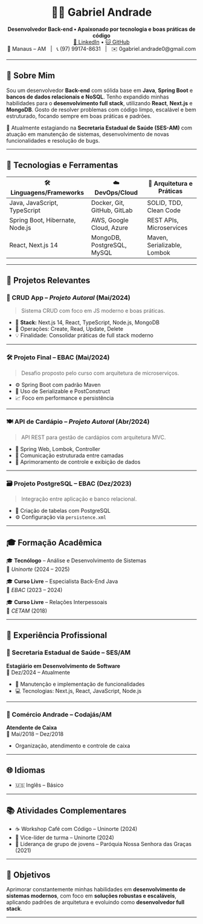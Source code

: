 <h1 align="center">👨‍💻 Gabriel Andrade</h1>
<p align="center">
  <b>Desenvolvedor Back-end • Apaixonado por tecnologia e boas práticas de código</b><br/>
  <a href="https://www.linkedin.com/in/fgabr1el/">🔗 LinkedIn</a> • 
  <a href="https://github.com/Gabr1el-Andrade">🐱 GitHub</a><br/>
  📍 Manaus – AM &nbsp;&nbsp;|&nbsp;&nbsp; 📞 (97) 99174-8631 &nbsp;&nbsp;|&nbsp;&nbsp; ✉️ 0gabriel.andrade0@gmail.com
</p>

---

## 🧠 Sobre Mim

Sou um desenvolvedor **Back-end** com sólida base em **Java**, **Spring Boot** e **bancos de dados relacionais e NoSQL**. Tenho expandido minhas habilidades para o **desenvolvimento full stack**, utilizando **React**, **Next.js** e **MongoDB**. Gosto de resolver problemas com código limpo, escalável e bem estruturado, focando sempre em boas práticas e padrões.

🎯 Atualmente estagiando na **Secretaria Estadual de Saúde (SES-AM)** com atuação em manutenção de sistemas, desenvolvimento de novas funcionalidades e resolução de bugs.

---

## 🚀 Tecnologias e Ferramentas

| 🛠 Linguagens/Frameworks | ☁️ DevOps/Cloud | 🧩 Arquitetura e Práticas |
|--------------------------|-----------------|----------------------------|
| Java, JavaScript, TypeScript | Docker, Git, GitHub, GitLab | SOLID, TDD, Clean Code |
| Spring Boot, Hibernate, Node.js | AWS, Google Cloud, Azure | REST APIs, Microservices |
| React, Next.js 14 | MongoDB, PostgreSQL, MySQL | Maven, Serializable, Lombok |

---

## 📁 Projetos Relevantes

### 🔧 CRUD App – *Projeto Autoral* (Mai/2024)
> Sistema CRUD com foco em JS moderno e boas práticas.

- 🧪 **Stack:** Next.js 14, React, TypeScript, Node.js, MongoDB
- 🔄 Operações: Create, Read, Update, Delete
- 💡 Finalidade: Consolidar práticas de full stack moderno

---

### 🛠 Projeto Final – EBAC (Mai/2024)
> Desafio proposto pelo curso com arquitetura de microserviços.

- ⚙️ Spring Boot com padrão Maven
- 🧱 Uso de Serializable e PostConstruct
- 📈 Foco em performance e persistência

---

### 🍽 API de Cardápio – *Projeto Autoral* (Abr/2024)
> API REST para gestão de cardápios com arquitetura MVC.

- 🧩 Spring Web, Lombok, Controller
- 🔁 Comunicação estruturada entre camadas
- 🎯 Aprimoramento de controle e exibição de dados

---

### 🗃 Projeto PostgreSQL – EBAC (Dez/2023)
> Integração entre aplicação e banco relacional.

- 🧪 Criação de tabelas com PostgreSQL
- ⚙️ Configuração via `persistence.xml`

---

## 🎓 Formação Acadêmica

🎓 **Tecnólogo** – Análise e Desenvolvimento de Sistemas  
📍 *Uninorte* (2024 – 2025)

🎓 **Curso Livre** – Especialista Back-End Java  
📍 *EBAC* (2023 – 2024)

🎓 **Curso Livre** – Relações Interpessoais  
📍 *CETAM* (2018)

---

## 💼 Experiência Profissional

### 🏥 Secretaria Estadual de Saúde – SES/AM  
**Estagiário em Desenvolvimento de Software**  
📅 Dez/2024 – Atualmente  
- 🔧 Manutenção e implementação de funcionalidades
- 💻 Tecnologias: Next.js, React, JavaScript, Node.js

---

### 🏪 Comércio Andrade – Codajás/AM  
**Atendente de Caixa**  
📅 Mai/2018 – Dez/2018  
- Organização, atendimento e controle de caixa

---

## 🌐 Idiomas

- 🇺🇸 Inglês – Básico

---

## 📚 Atividades Complementares

- ☕ Workshop Café com Código – Uninorte (2024)
- 🤝 Vice-líder de turma – Uninorte (2024)
- 🙌 Liderança de grupo de jovens – Paróquia Nossa Senhora das Graças (2021)

---

## 🚀 Objetivos

Aprimorar constantemente minhas habilidades em **desenvolvimento de sistemas modernos**, com foco em **soluções robustas e escaláveis**, aplicando padrões de arquitetura e evoluindo como **desenvolvedor full stack**.

---
